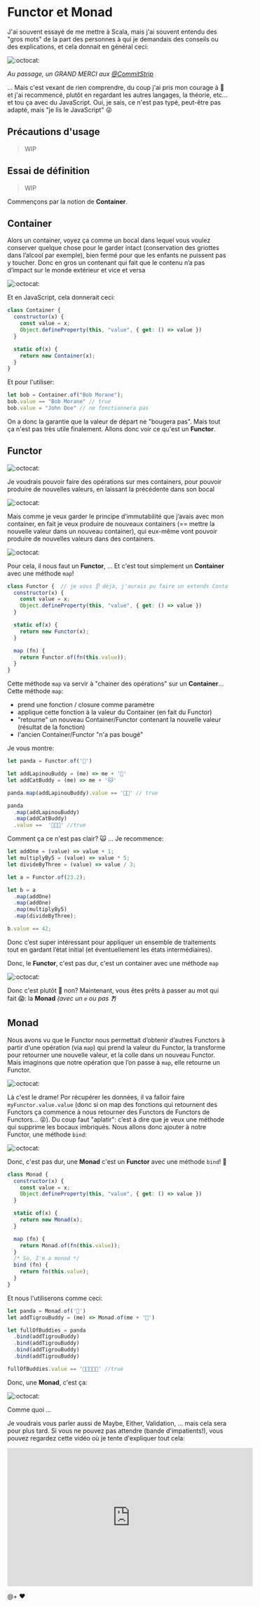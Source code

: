 # Functor et Monad

J'ai souvent essayé de me mettre à Scala, mais j'ai souvent entendu des "gros mots" de la part des personnes à qui je demandais des conseils ou des explications, et cela donnait en général ceci:

![:octocat:](pic/k33g_functional.jpg)

*Au passage, un GRAND MERCI aux [@CommitStrip](https://twitter.com/commitstrip)*

... Mais c'est vexant de rien comprendre, du coup j'ai pris mon courage à 🙌 et j'ai recommencé, plutôt en regardant les autres langages, la théorie, etc... et tou ça avec du JavaScript. Oui, je sais, ce n'est pas typé, peut-être pas adapté, mais "je lis le JavaScript" 😜

## Précautions d'usage

> WIP

## Essai de définition

> WIP

Commençons par la notion de **Container**.

## Container

Alors un container, voyez ça comme un bocal dans lequel vous voulez conserver quelque chose pour le garder intact (conservation des griottes dans l’alcool par exemple), bien fermé pour que les enfants ne puissent pas y toucher. Donc en gros un contenant qui fait que le contenu n’a pas d’impact sur le monde extérieur et vice et versa 

![:octocat:](pic/container.png)

Et en JavaScript, cela donnerait ceci:

```javascript
class Container {
  constructor(x) {
    const value = x;
    Object.defineProperty(this, "value", { get: () => value })
  }

  static of(x) {
    return new Container(x);
  }
}
```

Et pour l'utiliser:
```javascript
let bob = Container.of("Bob Morane");
bob.value == "Bob Morane" // true
bob.value = "John Doe" // ne fonctionnera pas
```

On a donc la garantie que la valeur de départ ne "bougera pas". Mais tout ça n'est pas très utile finalement. Allons donc voir ce qu'est un **Functor**.

## Functor

![:octocat:](pic/functor1.png)

Je voudrais pouvoir faire des opérations sur mes containers, pour pouvoir produire de nouvelles valeurs, en laissant la précédente dans son bocal

![:octocat:](pic/functor2.png)

Mais comme je veux garder le principe d’immutabilité que j’avais avec mon container, en fait je veux produire de nouveaux containers (== mettre la nouvelle valeur dans un nouveau container), qui eux-même vont pouvoir produire de nouvelles valeurs dans des containers.

![:octocat:](pic/functor3.png)

Pour cela, il nous faut un **Functor**, ... Et c'est tout simplement un **Container** avec une méthode `map`!

```javascript
class Functor {  // je vous 👂 déjà, j'aurais pu faire un extends Container, mais je ne suis pas obligé 😜
  constructor(x) {
    const value = x;
    Object.defineProperty(this, "value", { get: () => value }) 
  }

  static of(x) {
    return new Functor(x);
  }

  map (fn) {
    return Functor.of(fn(this.value));
  }
}
```

Cette  méthode `map` va servir à "chainer des opérations" sur un **Container**... 
Cette  méthode `map`:
- prend une fonction / closure comme paramètre
- applique cette fonction à la valeur du Container (en fait du Functor)
- "retourne" un nouveau Container/Functor contenant la nouvelle valeur (résultat de la fonction)
- l'ancien Container/Functor "n'a pas bougé"

Je vous montre:

```javascript
let panda = Functor.of('🐼')

let addLapinouBuddy = (me) => me + '🐰'
let addCatBuddy = (me) => me + '🐱'

panda.map(addLapinouBuddy).value == '🐼🐰' // true

panda
  .map(addLapinouBuddy)
  .map(addCatBuddy)
  .value ==  '🐼🐰🐱' //true
```

Comment ça ce n'est pas clair? 🙀 ... Je recommence:

```javascript
let addOne = (value) => value + 1;
let multiplyBy5 = (value) => value * 5;
let divideByThree = (value) => value / 3;

let a = Functor.of(23.2);

let b = a
  .map(addOne)
  .map(addOne)
  .map(multiplyBy5)
  .map(divideByThree);

b.value == 42;
```

Donc c’est super intéressant pour appliquer un ensemble de traitements tout en gardant l’état initial (et éventuellement les états intermédiaires).

Donc, le **Functor**, c'est pas dur, c'est un container avec une méthode `map`

![:octocat:](pic/functor4.png)

Donc c'est plutôt :tada: non? Maintenant, vous êtes prêts à passer au mot qui fait 😱: la **Monad** *(avec un `e` ou pas ❓)*

## Monad

Nous avons vu que le Functor nous permettait d’obtenir d’autres Functors à partir d’une opération (via `map`) qui prend la valeur du Functor, la transforme pour retourner une nouvelle valeur, et la colle dans un nouveau Functor. Mais imaginons que notre opération que l’on passe à `map`, elle retourne un Functor.

![:octocat:](pic/functor5.png)

Là c'est le drame! Por récupérer les données, il va falloir faire `myFunctor.value.value` (donc si on map des fonctions qui retournent des Functors ça commence à nous retourner des Functors de Functors de Functors... 😝). Du coup faut "aplatir": c’est à dire que je veux une méthode qui supprime les bocaux imbriqués. Nous allons donc ajouter à notre Functor, une méthode `bind`:

![:octocat:](pic/monad1.png)

Donc, c'est pas dur, une **Monad** c'est un **Functor** avec une méthode `bind`! 🤗

```javascript
class Monad {
  constructor(x) {
    const value = x;
    Object.defineProperty(this, "value", { get: () => value }) 
  }

  static of(x) {
    return new Monad(x);
  }

  map (fn) {
    return Monad.of(fn(this.value));
  }
  /* So, I'm a monad */
  bind (fn) {
    return fn(this.value);
  }
}
```

Et nous l'utiliserons comme ceci:
```javascript
let panda = Monad.of('🐼')
let addTigrouBuddy = (me) => Monad.of(me + '🐯')

let fullOfBuddies = panda
  .bind(addTigrouBuddy)
  .bind(addTigrouBuddy)
  .bind(addTigrouBuddy)
  .bind(addTigrouBuddy)

fullOfBuddies.value == '🐼🐯🐯🐯🐯' //true
```

Donc, une **Monad**, c'est ça:

![:octocat:](pic/monad2.png)

Comme quoi ...

Je voudrais vous parler aussi de Maybe, Either, Validation, ... mais cela sera pour plus tard. Si vous ne pouvez pas attendre (bande d'impatients!), vous pouvez regardez cette vidéo où je tente d'expliquer tout cela:

<iframe width="560" height="315" src="https://www.youtube.com/embed/ZAtdKvpc1UQ" frameborder="0" allowfullscreen></iframe>

@+ :heart:







